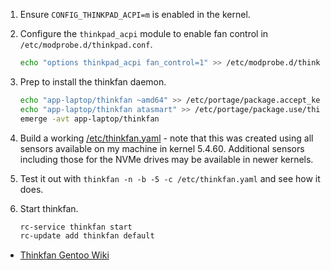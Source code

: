
1. Ensure `CONFIG_THINKPAD_ACPI=m` is enabled in the kernel.
1. Configure the `thinkpad_acpi` module to enable fan control in `/etc/modprobe.d/thinkpad.conf`.

    ```bash
    echo "options thinkpad_acpi fan_control=1" >> /etc/modprobe.d/thinkpad.conf
    ```
1. Prep to install the thinkfan daemon.

    ```bash
    echo "app-laptop/thinkfan ~amd64" >> /etc/portage/package.accept_keywords/thinkfan
    echo "app-laptop/thinkfan atasmart" >> /etc/portage/package.use/thinkfan
    emerge -avt app-laptop/thinkfan
    ```
1. Build a working [/etc/thinkfan.yaml](./thinkfan.yaml) - note that this was created using all sensors available on my machine in kernel 5.4.60. Additional sensors including those for the NVMe drives may be available in newer kernels.
1. Test it out with `thinkfan -n -b -5 -c /etc/thinkfan.yaml` and see how it does.
1. Start thinkfan.

    ```bash
    rc-service thinkfan start
    rc-update add thinkfan default
    ```

* [Thinkfan Gentoo Wiki](https://wiki.gentoo.org/wiki/Fan_speed_control/thinkfan)
